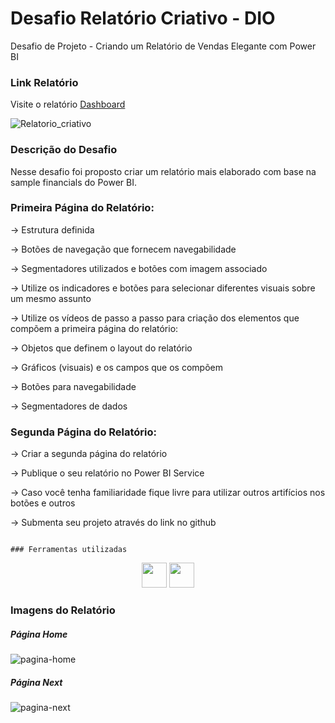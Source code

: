 # Desafio Relatório Criativo - DIO
Desafio de Projeto -  Criando um Relatório de Vendas Elegante com Power BI

### Link Relatório

Visite o relatório [Dashboard](https://app.powerbi.com/links/QQaIuR9cC-?ctid=6c60811c-739e-4044-a1d3-8c56a8a50c87&pbi_source=linkShare)


![Relatorio_criativo](https://github.com/data1991/desafio-relatorio-criativo/assets/144493849/bececa87-f443-4f91-b9f6-75185fd62511)

### Descrição do Desafio

Nesse desafio foi proposto criar um relatório mais elaborado com base na sample financials do Power BI. 

### Primeira Página do Relatório:

-> Estrutura definida 

-> Botões de navegação que fornecem navegabilidade 

-> Segmentadores utilizados e botões com imagem associado 

-> Utilize os indicadores e botões para selecionar diferentes visuais sobre um mesmo assunto 

 

-> Utilize os vídeos de passo a passo para criação dos elementos que compõem a primeira página do relatório: 

-> Objetos que definem o layout do relatório 

-> Gráficos (visuais) e os campos que os compõem 

-> Botões para navegabilidade 

-> Segmentadores de dados 


### Segunda Página do Relatório: 

-> Criar a segunda página do relatório 

-> Publique o seu relatório no Power BI Service 

-> Caso você tenha familiaridade fique livre para utilizar outros artifícios nos botões e outros 

-> Submenta seu projeto através do link no github 

                                                                        ### Ferramentas utilizadas
<p align="center">
<img loading="lazy" src="https://cdn.jsdelivr.net/gh/devicons/devicon/icons/git/git-original.svg" width="40" height="40"/>
<img loading="lazy" src="https://cdn.jsdelivr.net/gh/devicons/devicon/icons/github/github-original.svg" width="40" height="40"/>
</p>

### Imagens do Relatório

##### Página Home

![pagina-home](https://github.com/data1991/desafio-relatorio-criativo/assets/144493849/cd2d6278-0bdd-4ab5-a53b-d8e53333f909)



##### Página Next
![pagina-next](https://github.com/data1991/desafio-relatorio-criativo/assets/144493849/c4ed6398-4226-4251-beb6-71ad2f5c19e6)

